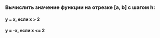 ### Вычислить значение функции на отрезке [a, b] с шагом h:
#### y = x, если x > 2
#### y = -x, если x <= 2
